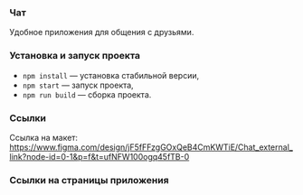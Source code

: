 ### Чат 

Удобное приложения для общения с друзьями.

### Установка и запуск проекта 

- `npm install` — установка стабильной версии,
- `npm start` — запуск проекта,
- `npm run build` — сборка проекта.

### Cсылки

Ссылка на макет: https://www.figma.com/design/jF5fFFzgGOxQeB4CmKWTiE/Chat_external_link?node-id=0-1&p=f&t=ufNFW100ogq45fTB-0

### Ссылки на страницы приложения

